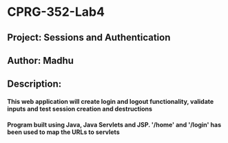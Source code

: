 # CPRG-352-Lab4
## Project: Sessions and Authentication
## Author: Madhu
## Description: 
#### This web application will create login and logout functionality, validate inputs and test session creation and destructions
#### Program built using Java, Java Servlets and JSP.  '/home' and '/login' has been used to map the URLs to servlets
 
